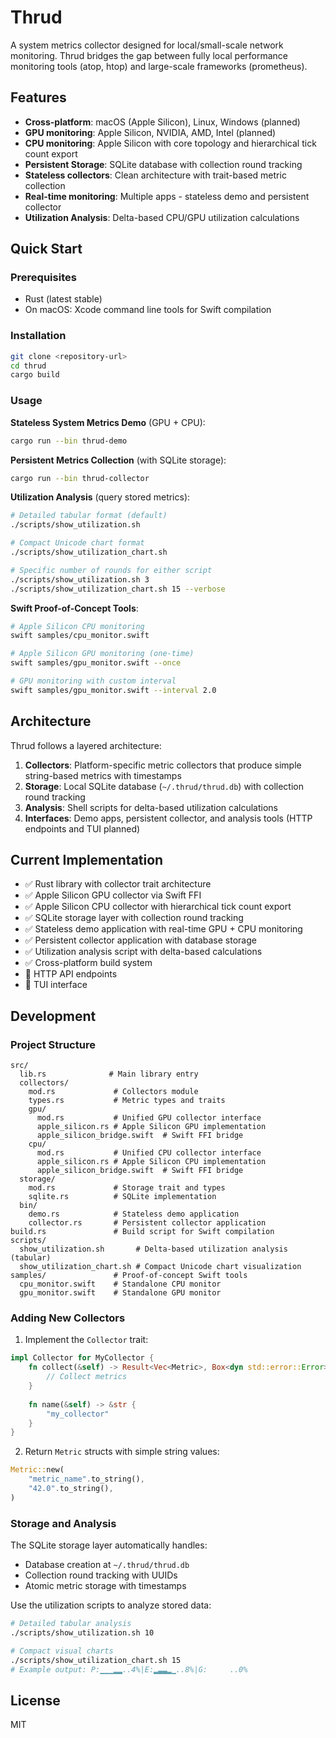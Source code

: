# Thrud

A system metrics collector designed for local/small-scale network monitoring. Thrud bridges the gap between fully local performance monitoring tools (atop, htop) and large-scale frameworks (prometheus).

## Features

- **Cross-platform**: macOS (Apple Silicon), Linux, Windows (planned)
- **GPU monitoring**: Apple Silicon, NVIDIA, AMD, Intel (planned)
- **CPU monitoring**: Apple Silicon with core topology and hierarchical tick count export
- **Persistent Storage**: SQLite database with collection round tracking
- **Stateless collectors**: Clean architecture with trait-based metric collection
- **Real-time monitoring**: Multiple apps - stateless demo and persistent collector
- **Utilization Analysis**: Delta-based CPU/GPU utilization calculations

## Quick Start

### Prerequisites

- Rust (latest stable)
- On macOS: Xcode command line tools for Swift compilation

### Installation

```bash
git clone <repository-url>
cd thrud
cargo build
```

### Usage

**Stateless System Metrics Demo** (GPU + CPU):
```bash
cargo run --bin thrud-demo
```

**Persistent Metrics Collection** (with SQLite storage):
```bash
cargo run --bin thrud-collector
```

**Utilization Analysis** (query stored metrics):
```bash
# Detailed tabular format (default)
./scripts/show_utilization.sh

# Compact Unicode chart format
./scripts/show_utilization_chart.sh

# Specific number of rounds for either script
./scripts/show_utilization.sh 3
./scripts/show_utilization_chart.sh 15 --verbose
```

**Swift Proof-of-Concept Tools**:
```bash
# Apple Silicon CPU monitoring
swift samples/cpu_monitor.swift

# Apple Silicon GPU monitoring (one-time)
swift samples/gpu_monitor.swift --once

# GPU monitoring with custom interval
swift samples/gpu_monitor.swift --interval 2.0
```

## Architecture

Thrud follows a layered architecture:

1. **Collectors**: Platform-specific metric collectors that produce simple string-based metrics with timestamps
2. **Storage**: Local SQLite database (`~/.thrud/thrud.db`) with collection round tracking
3. **Analysis**: Shell scripts for delta-based utilization calculations
4. **Interfaces**: Demo apps, persistent collector, and analysis tools (HTTP endpoints and TUI planned)

## Current Implementation

- ✅ Rust library with collector trait architecture
- ✅ Apple Silicon GPU collector via Swift FFI
- ✅ Apple Silicon CPU collector with hierarchical tick count export
- ✅ SQLite storage layer with collection round tracking
- ✅ Stateless demo application with real-time GPU + CPU monitoring
- ✅ Persistent collector application with database storage
- ✅ Utilization analysis script with delta-based calculations
- ✅ Cross-platform build system
- 🚧 HTTP API endpoints
- 🚧 TUI interface

## Development

### Project Structure

```
src/
  lib.rs              # Main library entry
  collectors/
    mod.rs             # Collectors module
    types.rs           # Metric types and traits
    gpu/
      mod.rs           # Unified GPU collector interface
      apple_silicon.rs # Apple Silicon GPU implementation
      apple_silicon_bridge.swift  # Swift FFI bridge
    cpu/
      mod.rs           # Unified CPU collector interface
      apple_silicon.rs # Apple Silicon CPU implementation
      apple_silicon_bridge.swift  # Swift FFI bridge
  storage/
    mod.rs             # Storage trait and types
    sqlite.rs          # SQLite implementation
  bin/
    demo.rs            # Stateless demo application
    collector.rs       # Persistent collector application
build.rs               # Build script for Swift compilation
scripts/
  show_utilization.sh       # Delta-based utilization analysis (tabular)
  show_utilization_chart.sh # Compact Unicode chart visualization
samples/               # Proof-of-concept Swift tools
  cpu_monitor.swift    # Standalone CPU monitor
  gpu_monitor.swift    # Standalone GPU monitor
```

### Adding New Collectors

1. Implement the `Collector` trait:
```rust
impl Collector for MyCollector {
    fn collect(&self) -> Result<Vec<Metric>, Box<dyn std::error::Error>> {
        // Collect metrics
    }
    
    fn name(&self) -> &str {
        "my_collector"
    }
}
```

2. Return `Metric` structs with simple string values:
```rust
Metric::new(
    "metric_name".to_string(),
    "42.0".to_string(),
)
```

### Storage and Analysis

The SQLite storage layer automatically handles:
- Database creation at `~/.thrud/thrud.db`
- Collection round tracking with UUIDs
- Atomic metric storage with timestamps

Use the utilization scripts to analyze stored data:
```bash
# Detailed tabular analysis
./scripts/show_utilization.sh 10

# Compact visual charts  
./scripts/show_utilization_chart.sh 15
# Example output: P:▁▁▁▂▂..4%|E:▂▃▃▂▁..8%|G:     ..0%
```

## License

MIT